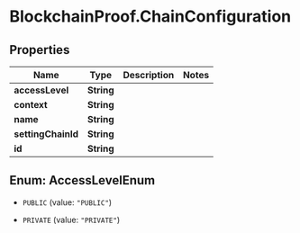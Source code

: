 # BlockchainProof.ChainConfiguration

## Properties
Name | Type | Description | Notes
------------ | ------------- | ------------- | -------------
**accessLevel** | **String** |  | 
**context** | **String** |  | 
**name** | **String** |  | 
**settingChainId** | **String** |  | 
**id** | **String** |  | 


<a name="AccessLevelEnum"></a>
## Enum: AccessLevelEnum


* `PUBLIC` (value: `"PUBLIC"`)

* `PRIVATE` (value: `"PRIVATE"`)




